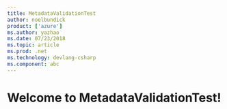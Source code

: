 ```yaml
---
title: MetadataValidationTest
author: noelbundick
product: ['azure']
ms.author: yazhao
ms.date: 07/23/2018
ms.topic: article
ms.prod: .net
ms.technology: devlang-csharp
ms.component: abc
---
```

# Welcome to MetadataValidationTest!
